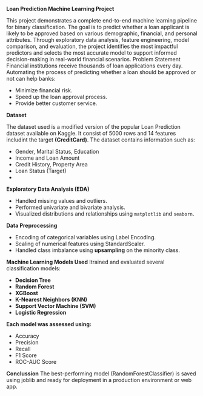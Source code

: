 **Loan Prediction Machine Learning Project**

This project demonstrates a complete end-to-end machine learning pipeline for binary classification. The goal is to predict whether a loan applicant is likely to be approved based on various demographic,
financial, and personal attributes. Through exploratory data analysis, feature engineering, model comparison, and evaluation, the project identifies the most impactful predictors and selects the most accurate model to support informed decision-making in real-world financial scenarios.
Problem Statement
Financial institutions receive thousands of loan applications every day. Automating the process of predicting whether a loan should be approved or not can help banks:
- Minimize financial risk.
- Speed up the loan approval process.
- Provide better customer service.

**Dataset**

The dataset used is a modified version of the popular Loan Prediction dataset available on Kaggle. It consist of 5000 rows and 14 features includint the target **(CreditCard)**.
The dataset contains information such as:
- Gender, Marital Status, Education
- Income and Loan Amount
- Credit History, Property Area
- Loan Status (Target)
- 
**Exploratory Data Analysis (EDA)**
- Handled missing values and outliers.
- Performed univariate and bivariate analysis.
- Visualized distributions and relationships using `matplotlib` and `seaborn`.

**Data Preprocessing**
- Encoding of categorical variables using Label Encoding.
- Scaling of numerical features using StandardScaler.
- Handled class imbalance using **upsampling** on the minority class.

**Machine Learning Models Used**
Itrained and evaluated several classification models:
- **Decision Tree**
- **Random Forest**
- **XGBoost**
- **K-Nearest Neighbors (KNN)**
- **Support Vector Machine (SVM)**
- **Logistic Regression**

**Each model was assessed using:**
- Accuracy
- Precision
- Recall
- F1 Score
- ROC-AUC Score

**Conclussion**
The best-performing model (RandomForestClassifier) is saved using joblib and ready for deployment in a production environment or web app.
